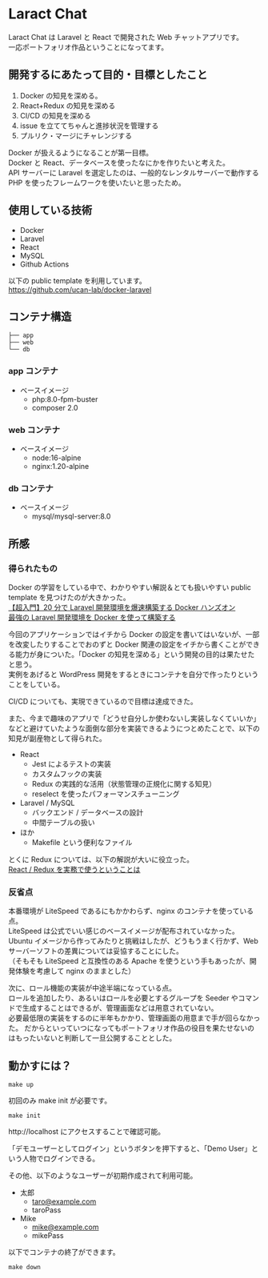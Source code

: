# Laract Chat

Laract Chat は Laravel と React で開発された Web チャットアプリです。  
一応ポートフォリオ作品ということになってます。

## 開発するにあたって目的・目標としたこと

1. Docker の知見を深める。
1. React+Redux の知見を深める
1. CI/CD の知見を深める
1. issue を立ててちゃんと進捗状況を管理する
1. プルリク・マージにチャレンジする

Docker が扱えるようになることが第一目標。  
Docker と React、データベースを使ったなにかを作りたいと考えた。  
API サーバーに Laravel を選定したのは、一般的なレンタルサーバーで動作する PHP を使ったフレームワークを使いたいと思ったため。

## 使用している技術

- Docker
- Laravel
- React
- MySQL
- Github Actions

以下の public template を利用しています。  
https://github.com/ucan-lab/docker-laravel

## コンテナ構造

```
├── app
├── web
└── db
```

### app コンテナ

- ベースイメージ
  - php:8.0-fpm-buster
  - composer 2.0

### web コンテナ

- ベースイメージ
  - node:16-alpine
  - nginx:1.20-alpine

### db コンテナ

- ベースイメージ
  - mysql/mysql-server:8.0

## 所感

### 得られたもの

Docker の学習をしている中で、わかりやすい解説＆とても扱いやすい public template を見つけたのが大きかった。  
[【超入門】20 分で Laravel 開発環境を爆速構築する Docker ハンズオン](https://qiita.com/ucan-lab/items/56c9dc3cf2e6762672f4)  
[最強の Laravel 開発環境を Docker を使って構築する](https://qiita.com/ucan-lab/items/5fc1281cd8076c8ac9f4)

今回のアプリケーションではイチから Docker の設定を書いてはいないが、一部を改変したりすることでおのずと Docker 関連の設定をイチから書くことができる能力が身についた。「Docker の知見を深める」という開発の目的は果たせたと思う。  
実例をあげると WordPress 開発をするときにコンテナを自分で作ったりということをしている。

CI/CD についても、実現できているので目標は達成できた。

また、今まで趣味のアプリで「どうせ自分しか使わないし実装しなくていいか」などと避けていたような面倒な部分を実装できるようにつとめたことで、以下の知見が副産物として得られた。

- React
  - Jest によるテストの実装
  - カスタムフックの実装
  - Redux の実践的な活用（状態管理の正規化に関する知見）
  - reselect を使ったパフォーマンスチューニング
- Laravel / MySQL
  - バックエンド / データベースの設計
  - 中間テーブルの扱い
- ほか
  - Makefile という便利なファイル

とくに Redux については、以下の解説が大いに役立った。  
[React / Redux を実務で使うということは](https://zenn.dev/suzuesa/articles/35ace7a7cd127f9a1d08)

### 反省点

本番環境が LiteSpeed であるにもかかわらず、nginx のコンテナを使っている点。  
LiteSpeed は公式でいい感じのベースイメージが配布されていなかった。Ubuntu イメージから作ってみたりと挑戦はしたが、どうもうまく行かず、Web サーバーソフトの差異については妥協することにした。  
（そもそも LiteSpeed と互換性のある Apache を使うという手もあったが、開発体験を考慮して nginx のままとした）

次に、ロール機能の実装が中途半端になっている点。  
ロールを追加したり、あるいはロールを必要とするグループを Seeder やコマンドで生成することはできるが、管理画面などは用意されていない。  
必要最低限の実装をするのに半年もかかり、管理画面の用意まで手が回らなかった。
だからといっていつになってもポートフォリオ作品の役目を果たせないのはもったいないと判断して一旦公開することとした。

## 動かすには？

```
make up
```

初回のみ make init が必要です。

```
make init
```

http://localhost にアクセスすることで確認可能。

「デモユーザーとしてログイン」というボタンを押下すると、「Demo User」という人物でログインできる。

その他、以下のようなユーザーが初期作成されて利用可能。

- 太郎
  - taro@example.com
  - taroPass
- Mike
  - mike@example.com
  - mikePass

以下でコンテナの終了ができます。

```
make down
```
